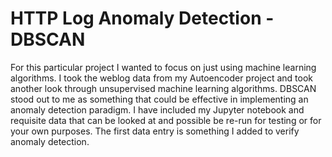 HTTP Log Anomaly Detection - DBSCAN
=======================================

For this particular project I wanted to focus on just using machine learning algorithms. I took the weblog data from my Autoencoder project and took another look through unsupervised machine learning algorithms. DBSCAN stood out to me as something that could be effective in implementing an anomaly detection paradigm. I have included my Jupyter notebook and requisite data that can be looked at and possible be re-run for testing or for your own purposes. The first data entry is something I added to verify anomaly detection.

